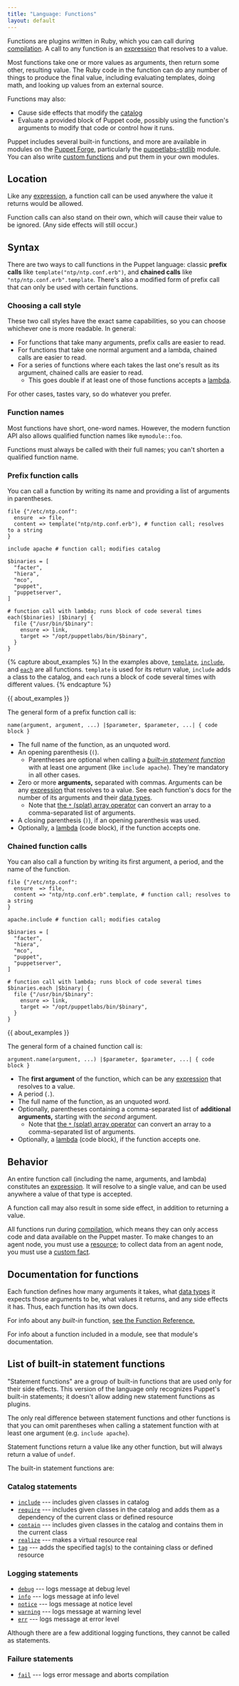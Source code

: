 ```yaml
---
title: "Language: Functions"
layout: default
---
```


[func_ref]: ./function.html
[forge]: https://forge.puppetlabs.com
[custom]: /guides/custom_functions.html
[stdlib]: https://forge.puppetlabs.com/puppetlabs/stdlib
[resource]: ./lang_resources.html
[custom_facts]: {{facter}}/custom_facts.html
[datatype]: ./lang_data.html
[catalog]: ./lang_summary.html#compilation-and-catalogs
[lambda]: ./lang_lambdas.html
[expression]: ./lang_expressions.html
[template]: ./function.html#template
[include]: ./function.html#include
[each]: ./function.html#each
[splat]: ./lang_expressions.html#splat

Functions are plugins written in Ruby, which you can call during [compilation][catalog]. A call to any function is an [expression][] that resolves to a value.

Most functions take one or more values as arguments, then return some other, resulting value. The Ruby code in the function can do any number of things to produce the final value, including evaluating templates, doing math, and looking up values from an external source.

Functions may also:

* Cause side effects that modify the [catalog][]
* Evaluate a provided block of Puppet code, possibly using the function's arguments to modify that code or control how it runs.

Puppet includes several built-in functions, and more are available in modules on the [Puppet Forge][forge], particularly the [puppetlabs-stdlib][stdlib] module. You can also write [custom functions][custom] and put them in your own modules.

## Location


Like any [expression][], a function call can be used anywhere the value it returns would be allowed.

Function calls can also stand on their own, which will cause their value to be ignored. (Any side effects will still occur.)

## Syntax


There are two ways to call functions in the Puppet language: classic **prefix calls** like `template("ntp/ntp.conf.erb")`, and **chained calls** like `"ntp/ntp.conf.erb".template`. There's also a modified form of prefix call that can only be used with certain functions.

### Choosing a call style

These two call styles have the exact same capabilities, so you can choose whichever one is more readable. In general:

* For functions that take many arguments, prefix calls are easier to read.
* For functions that take one normal argument and a lambda, chained calls are easier to read.
* For a series of functions where each takes the last one's result as its argument, chained calls are easier to read.
    * This goes double if at least one of those functions accepts a [lambda][].

For other cases, tastes vary, so do whatever you prefer.

### Function names

Most functions have short, one-word names. However, the modern function API also allows qualified function names like `mymodule::foo`.

Functions must always be called with their full names; you can't shorten a qualified function name.

### Prefix function calls

You can call a function by writing its name and providing a list of arguments in parentheses.

``` puppet
file {"/etc/ntp.conf":
  ensure  => file,
  content => template("ntp/ntp.conf.erb"), # function call; resolves to a string
}

include apache # function call; modifies catalog

$binaries = [
  "facter",
  "hiera",
  "mco",
  "puppet",
  "puppetserver",
]

# function call with lambda; runs block of code several times
each($binaries) |$binary| {
  file {"/usr/bin/$binary":
    ensure => link,
    target => "/opt/puppetlabs/bin/$binary",
  }
}
```

{% capture about_examples %}
In the examples above, [`template`][template], [`include`][include], and [`each`][each] are all functions. `template` is used for its return value, `include` adds a class to the catalog, and `each` runs a block of code several times with different values.
{% endcapture %}

{{ about_examples }}

The general form of a prefix function call is:

    name(argument, argument, ...) |$parameter, $parameter, ...| { code block }

* The full name of the function, as an unquoted word.
* An opening parenthesis (`(`).
    * Parentheses are optional when calling a [_built-in statement function_][inpage_statement] with at least one argument (like `include apache`). They're mandatory in all other cases.
* Zero or more **arguments,** separated with commas. Arguments can be any [expression][] that resolves to a value. See each function's docs for the number of its arguments and their [data types][datatype].
    * Note that [the `*` (splat) array operator][splat] can convert an array to a comma-separated list of arguments.
* A closing parenthesis (`)`), if an opening parenthesis was used.
* Optionally, a [lambda][] (code block), if the function accepts one.



### Chained function calls

You can also call a function by writing its first argument, a period, and the name of the function.

``` puppet
file {"/etc/ntp.conf":
  ensure  => file,
  content => "ntp/ntp.conf.erb".template, # function call; resolves to a string
}

apache.include # function call; modifies catalog

$binaries = [
  "facter",
  "hiera",
  "mco",
  "puppet",
  "puppetserver",
]

# function call with lambda; runs block of code several times
$binaries.each |$binary| {
  file {"/usr/bin/$binary":
    ensure => link,
    target => "/opt/puppetlabs/bin/$binary",
  }
}
```

{{ about_examples }}

The general form of a chained function call is:

    argument.name(argument, ...) |$parameter, $parameter, ...| { code block }

* The **first argument** of the function, which can be any [expression][] that resolves to a value.
* A period (`.`).
* The full name of the function, as an unquoted word.
* Optionally, parentheses containing a comma-separated list of **additional arguments,** starting with the _second_ argument.
    * Note that [the `*` (splat) array operator][splat] can convert an array to a comma-separated list of arguments.
* Optionally, a [lambda][] (code block), if the function accepts one.



## Behavior


An entire function call (including the name, arguments, and lambda) constitutes an [expression][]. It will resolve to a single value, and can be used anywhere a value of that type is accepted.

A function call may also result in some side effect, in addition to returning a value.

All functions run during [compilation][catalog], which means they can only access code and data available on the Puppet master. To make changes to an agent node, you must use a [resource][]; to collect data from an agent node, you must use a [custom fact][custom_facts].


## Documentation for functions


Each function defines how many arguments it takes, what [data types][datatype] it expects those arguments to be, what values it returns, and any side effects it has. Thus, each function has its own docs.

For info about any _built-in_ function, [see the Function Reference.][func_ref]

For info about a function included in a module, see that module's documentation.


## List of built-in statement functions


[inpage_statement]: #list-of-built-in-statement-functions

"Statement functions" are a group of built-in functions that are used only for their side effects. This version of the language only recognizes Puppet's built-in statements; it doesn't allow adding new statement functions as plugins.

The only real difference between statement functions and other functions is that you can omit parentheses when calling a statement function with at least one argument (e.g. `include apache`).

Statement functions return a value like any other function, but will always return a value of `undef`.

The built-in statement functions are:

### Catalog statements

* [`include`](./function.html#include) --- includes given classes in catalog
* [`require`](./function.html#require) --- includes given classes in the catalog and adds them as a dependency of the current class or defined resource
* [`contain`](./function.html#contain) --- includes given classes in the catalog and contains them in the current class
* [`realize`](./function.html#realize) --- makes a virtual resource real
* [`tag`](./function.html#tag) --- adds the specified tag(s) to the containing class or defined resource

### Logging statements

* [`debug`](./function.html#debug) --- logs message at debug level
* [`info`](./function.html#info) --- logs message at info level
* [`notice`](./function.html#notice) --- logs message at notice level
* [`warning`](./function.html#warning) --- logs message at warning level
* [`err`](./function.html#err) --- logs message at error level

Although there are a few additional logging functions, they cannot be called as statements.

### Failure statements

* [`fail`](./function.html#fail) --- logs error message and aborts compilation
